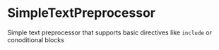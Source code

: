 # SimpleTextPreprocessor
Simple text preprocessor that supports basic directives like `include` or conoditional blocks
